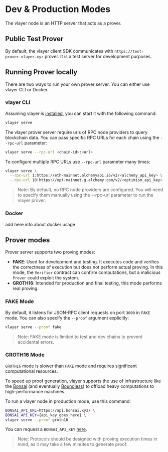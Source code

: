 # Dev & Production Modes

The vlayer node is an HTTP server that acts as a prover. 

## Public Test Prover 
By default, the vlayer client SDK communicates with `https://test-prover.vlayer.xyz` prover. It is a test server for development purposes.

## Running Prover locally
There are two ways to run your own prover server. You can either use vlayer CLI or Docker.

### vlayer CLI
Assuming vlayer is [installed](/getting-started/installation.html), you can start it with the following command:
```sh
vlayer serve
```

The vlayer prover server require urls of RPC node providers to query blockchain data. You can pass specific RPC URLs for each chain using the `--rpc-url` parameter:
```sh
vlayer serve --rpc-url <chain-id>:<url>
```

To configure multiple RPC URLs use `--rpc-url` parameter many times:
```sh
vlayer serve \
  --rpc-url 1:https://eth-mainnet.alchemyapi.io/v2/<alchemy_api_key> \
  --rpc-url 10:https://opt-mainnet.g.alchemy.com/v2/<optimism_api_key> 
```

> Note: By default, no RPC node providers are configured. You will need to specify them manually using the --rpc-url parameter to run the vlayer prover.

### Docker

add here info about docker usage 

## Prover modes
Prover server supports two proving modes:
- **FAKE**: Used for development and testing. It executes code and verifies the correctness of execution but does not perform actual proving. In this mode, the `Verifier` contract can confirm computations, but a malicious `Prover` could exploit the system.
- **GROTH16**: Intended for production and final testing, this mode performs real proving.

### FAKE Mode

By default, it listens for JSON-RPC client requests on port `3000` in `FAKE` mode. You can also specify the `--proof` argument explicitly:
```sh
vlayer serve --proof fake
```
> Note: FAKE mode is limited to test and dev chains to prevent accidental errors.

### GROTH16 Mode
`GROTH16` mode is slower than `FAKE` mode and requires significant computational resources. 

To speed up proof generation, vlayer supports the use of infrastructure like the [Bonsai](https://www.bonsai.xyz/) (and eventually [Boundless](https://beboundless.xyz/)) to offload heavy computations to high-performance machines.

To run a vlayer node in production mode, use this command:

```sh
BONSAI_API_URL=https://api.bonsai.xyz/ \
BONSAI_API_KEY={api_key_goes_here} \
vlayer serve --proof groth16
```

You can request a `BONSAI_API_KEY` [here](https://docs.google.com/forms/d/e/1FAIpQLSf9mu18V65862GS4PLYd7tFTEKrl90J5GTyzw_d14ASxrruFQ/viewform).

> Note: Protocols should be designed with proving execution times in mind, as it may take a few minutes to generate proof.
